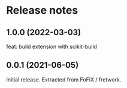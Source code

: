 # Release notes

## 1.0.0 (2022-03-03)

feat: build extension with scikit-build

## 0.0.1 (2021-06-05)

Initial release. Extracted from FoFiX / fretwork.
